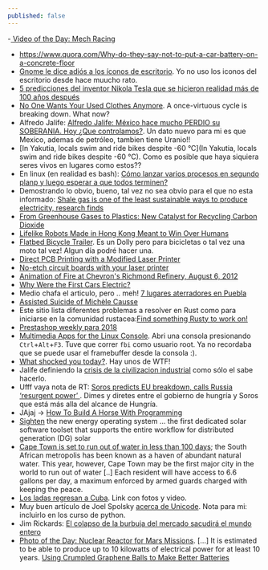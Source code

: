 ```yaml
---
published: false
---
```

-[ Video of the Day: Mech Racing]()
- https://www.quora.com/Why-do-they-say-not-to-put-a-car-battery-on-a-concrete-floor
- [Gnome le dice adiós a los íconos de escritorio](http://www.omgubuntu.co.uk/2018/01/gnome-desktop-icons-removed-3-28). Yo no uso los iconos del escritorio desde hace muucho rato.
- [5 predicciones del inventor Nikola Tesla que se hicieron realidad más de 100 años después](http://www.bbc.com/mundo/noticias-42669125)
- [No One Wants Your Used Clothes Anymore](https://www.bloomberg.com/view/articles/2018-01-15/no-one-wants-your-used-clothes-anymore).  A once-virtuous cycle is breaking down. What now? 
- Alfredo Jalife: [Alfredo Jalife: México hace mucho PERDIO su SOBERANIA. Hoy ¿Que controlamos?](https://www.youtube.com/watch?v=nZGZdsQRuQ4). Un dato nuevo para mi es que Mexico, ademas de petróleo, tambien tiene Uranio!!
- [In Yakutia, locals swim and ride bikes despite -60 °C](In Yakutia, locals swim and ride bikes despite -60 °C). Como es posible que haya siquiera seres vivos en lugares como estos??
- En linux (en realidad es bash):  [Cómo lanzar varios procesos en segundo planp y luego esperar a que todos terminen?](https://stackoverflow.com/questions/14254118/waiting-for-background-processes-to-finish-before-exiting-script)
- Demostrando lo obvio, bueno, tal vez no sea obvio para el que no esta informado: [Shale gas is one of the least sustainable ways to produce electricity, research finds](https://phys.org/news/2018-01-shale-gas-sustainable-ways-electricity.html)
- [From Greenhouse Gases to Plastics: New Catalyst for Recycling Carbon Dioxide](https://www.pddnet.com/news/2018/01/greenhouse-gases-plastics-new-catalyst-recycling-carbon-dioxide)
- [ Lifelike Robots Made in Hong Kong Meant to Win Over Humans](https://www.pddnet.com/news/2018/01/lifelike-robots-made-hong-kong-meant-win-over-humans)
- [Flatbed Bicycle Trailer](http://www.instructables.com/id/Flatbed-Bicycle-Trailer/). Es un Dolly pero para bicicletas o tal vez una moto tal vez! Algun día podré hacer una.
- [Direct PCB Printing with a Modified Laser Printer](https://www.youtube.com/watch?v=5FWUul62irY)
- [No-etch circuit boards with your laser printer](https://www.youtube.com/watch?v=mwwA1d2s2OQ)
- [Animation of Fire at Chevron's Richmond Refinery, August 6, 2012](https://www.youtube.com/watch?v=QiILbGbk8Qk)
- [Why Were the First Cars Electric?](https://www.youtube.com/watch?v=XlMFLPGUiQE)
- Medio chafa el articulo, pero .. meh! [7 lugares aterradores en Puebla](http://pueblados22.mx/7-lugares-aterradores-en-puebla/)
- [Assisted Suicide of Michèle Causse](https://www.youtube.com/watch?v=JfyxUO4ZsDo)
- Este sitio lista diferentes problemas a resolver en Rust como para iniciarse en la comunidad rustacea:[Find something Rusty to work on!](https://www.rustaceans.org/findwork/starters)
- [Prestashop weekly para 2018](http://build.prestashop.com/news/coreweekly-week-02-2018/)
- [Multimedia Apps for the Linux Console](https://www.linux.com/learn/intro-to-linux/2018/1/multimedia-apps-linux-console). Abri una consola presionando `Ctrl`+`Alt`+`F3`. Tuve que correr `fbi` como usuario root. Ya no recordaba que se puede usar el framebuffer desde la consola :).
- [What shocked you today?](https://www.quora.com/What-shocked-you-today). Hay unos de WTF!
- Jalife definiendo la [crisis de la civilizacion industrial](https://www.youtube.com/watch?v=O_MrHEMM8co) como sólo el sabe hacerlo.
- Ufff vaya nota de RT: [ Soros predicts EU breakdown, calls Russia ‘resurgent power’ ](https://www.rt.com/news/416260-soros-eu-collapse-russia/). Dimes y diretes entre el gobierno de hungría y Soros que está más alla del alcance de Hungría.
- JAjaj -> [How To Build A Horse With Programming](https://blog.toggl.com/build-horse-programming/)
- [Sighten](https://www.sighten.io/) the new energy operating system ... the first dedicated solar software toolset that supports the entire workflow for distributed generation (DG) solar
- [Cape Town is set to run out of water in less than 100 days](http://www.sciencealert.com/cape-town-south-africa-is-set-to-run-out-of-water-in-less-than-100-days-day-zero); the South African metropolis has been known as a haven of abundant natural water. This year, however, Cape Town may be the first major city in the world to run out of water [..] Each resident will have access to 6.6 gallons per day, a maximum enforced by armed guards charged with keeping the peace.
- [Los ladas regresan a Cuba](http://www.acn.cu/cuba/31582-regresan-los-ladas-a-cuba-fotos-y-video). Link con fotos y video.
- Muy buen artículo de Joel Spolsky [acerca de Unicode](https://www.joelonsoftware.com/2003/10/08/the-absolute-minimum-every-software-developer-absolutely-positively-must-know-about-unicode-and-character-sets-no-excuses/). Nota para mi: incluirlo en los curso de python.
- Jim Rickards: [El colapso de la burbuja del mercado sacudirá el mundo entero](https://actualidad.rt.com/actualidad/260399-colapso-burbuja-mercado-sacudir)
- [ Photo of the Day: Nuclear Reactor for Mars Missions](https://www.pddnet.com/news/2018/01/photo-day-nuclear-reactor-mars-missions). [...] It is estimated to be able to produce up to 10 kilowatts of electrical power for at least 10 years.
[ Using Crumpled Graphene Balls to Make Better Batteries](https://www.pddnet.com/news/2018/01/using-crumpled-graphene-balls-make-better-batteries)

